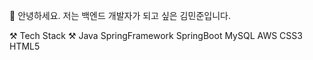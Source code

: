 👋 안녕하세요. 저는 백엔드 개발자가 되고 싶은 김민준입니다. 

⚒ Tech Stack ⚒
Java SpringFramework SpringBoot MySQL AWS CSS3 HTML5
